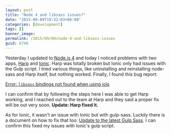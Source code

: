 ```yaml
---
layout: post
title: "Node 4 and libsass issues?"
date: "2015-09-09T19:32:03+06:00"
categories: [development]
tags: []
banner_image: 
permalink: /2015/09/09/node-4-and-libsass-issues
guid: 6748
---
```


Yesterday I updated to <a href="https://nodejs.org/en/">Node.js 4</a> and today I noticed problems with two apps, <a href="http://harpjs.com">Harp</a> and <a href="http://ionicframework.com">Ionic</a>. Harp was totally broken but Ionic only had issues with the Gulp script. I tried various things, like uninstalling and reinstalling node-sass and Harp itself, but nothing worked. Finally, I found this bug report:

<!--more-->

<a href="https://github.com/sintaxi/harp/issues/436">Error: `libsass` bindings not found when using iojs</a>

I can confirm that by following the steps here I was able to get Harp working, and I reached out to the team at Harp and they said a proper fix will be out very soon. <strong>Update: Harp fixed it.</strong>

As for Ionic, it wasn't an issue with Ionic but with gulp-sass. Luckily there is a document on how to fix that too: <a href="https://github.com/dlmanning/gulp-sass/wiki/Update-to-the-latest-Gulp-Sass">Update to the latest Gulp Sass</a>. I can confirm this fixed my issues with Ionic's gulp script.